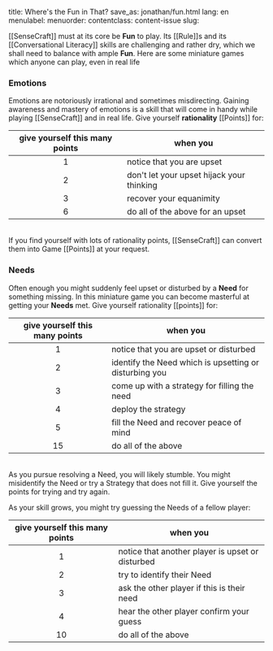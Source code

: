 title: Where's the Fun in That?
save_as: jonathan/fun.html
lang: en
menulabel:
menuorder:
contentclass: content-issue
slug:

<script> $(document).ready(function () { $("table").attr("class","table table-condensed table-bordered"); }); </script>

[[SenseCraft]] must at its core be **Fun** to play. Its [[Rule]]s and its [[Conversational Literacy]] skills are challenging and rather dry, which we shall need to balance with ample **Fun**. Here are some miniature games which anyone can play, even in real life

### Emotions

Emotions are notoriously irrational and sometimes misdirecting. Gaining awareness and mastery of emotions is a skill that will come in handy while playing [[SenseCraft]] and in real life. Give yourself **rationality** [[Points]] for:

| give yourself this many points | when you |
| :---: | --- |
| 1 | notice that you are upset |
| 2 | don't let your upset hijack your thinking |
| 3 | recover your equanimity |
| 6 | do all of the above for an upset |

<br>
If you find yourself with lots of rationality points, [[SenseCraft]] can convert them into Game [[Points]] at your request.

### Needs

Often enough you might suddenly feel upset or disturbed by a **Need** for something missing. In this miniature game you can become masterful at getting your **Needs** met. Give yourself rationality [[points]] for:

give yourself this many points   |   when you
:---: | ---
 1 | notice that you are upset or disturbed
 2 | identify the Need which is upsetting or disturbing you
 3 | come up with a strategy for filling the need
 4 | deploy the strategy
 5 | fill the Need and recover peace of mind
 15 | do all of the above

<br>
As you pursue resolving a Need, you will likely stumble. You might misidentify the Need or try a Strategy that does not fill it. Give yourself the points for trying and try again.

As your skill grows, you might try guessing the Needs of a fellow player:

give yourself this many points | when you
:---: | ---
 1 | notice that another player is upset or disturbed
 2 | try to identify their Need
 3 | ask the other player if this is their need
 4 | hear the other player confirm your guess
 10 | do all of the above
